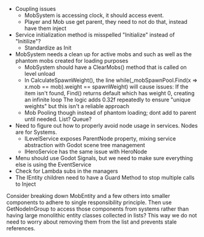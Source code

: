 - Coupling issues
    - MobSystem is accessing clock, it should access event.
    - Player and Mob use get parent, they need to not do that, instead have them inject
- Service initialization method is misspelled "Initialize" instead of "Initilize"?
    - Standardize as Init
- MobSystem needs a clean up for active mobs and such as well as the phantom mobs created for loading purposes
    - MobSystem should have a ClearMobs() method that is called on level unload
    - In CalculateSpawnWeight(), the line while(_mobSpawnPool.Find(x => x.mob == mob).weight == spawnWeight) will cause issues:
        If the item isn't found, Find() returns default which has weight 0, creating an infinite loop
        The logic adds 0.32f repeatedly to ensure "unique weights" but this isn't a reliable approach
    - Mob Pooling though instead of phantom loading; dont add to parent until needed. List? Queue?
- Need to figure out how to properly avoid node usage in services. Nodes are for Systems.
    - ILevelService exposes ParentNode property, mixing service abstraction with Godot scene tree management
    - IHeroService has the same issue with HeroNode
- Menu should use Godot Signals, but we need to make sure everything else is using the EventService
- Check for Lambda subs in the managers
- The IEntity children need to have a Guard Method to stop multiple calls to Inject


Consider breaking down MobEntity and a few others into smaller components to adhere to single responsibility principle.
Then use GetNodeInGroup to access those components from systems rather than having large monolithic entity classes collected in lists? This way we do not need to worry about removing them from the list and prevents stale references.